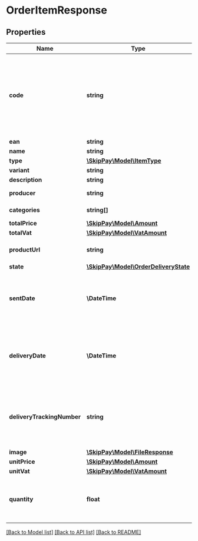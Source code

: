 # OrderItemResponse

## Properties

Name | Type | Description | Notes
------------ | ------------- | ------------- | -------------
**code** | **string** | Internal code for item (internal to e-shop). Used to better identify the item for future changes |
**ean** | **string** | EAN code. | [optional]
**name** | **string** | Item name |
**type** | [**\SkipPay\Model\ItemType**](ItemType.md) |  | [optional]
**variant** | **string** | Item variant | [optional]
**description** | **string** |  | [optional]
**producer** | **string** | Producer name | [optional]
**categories** | **string[]** | List of item categories | [optional]
**totalPrice** | [**\SkipPay\Model\Amount**](Amount.md) |  |
**totalVat** | [**\SkipPay\Model\VatAmount**](VatAmount.md) |  |
**productUrl** | **string** | URL of the item in e-shop | [optional]
**state** | [**\SkipPay\Model\OrderDeliveryState**](OrderDeliveryState.md) |  |
**sentDate** | **\DateTime** | Date when item was sent. Only when the whole order was NOT sent at once. |
**deliveryDate** | **\DateTime** | Date when item was delivered. Only when the whole order was NOT sent at once. |
**deliveryTrackingNumber** | **string** | Tracking number for the item. Only when the whole order was NOT sent at once. |
**image** | [**\SkipPay\Model\FileResponse**](FileResponse.md) |  | [optional]
**unitPrice** | [**\SkipPay\Model\Amount**](Amount.md) |  |
**unitVat** | [**\SkipPay\Model\VatAmount**](VatAmount.md) |  |
**quantity** | **float** | (positive float/decimal up to 3 decimal places) Item quantity. |

[[Back to Model list]](../../README.md#models) [[Back to API list]](../../README.md#endpoints) [[Back to README]](../../README.md)
